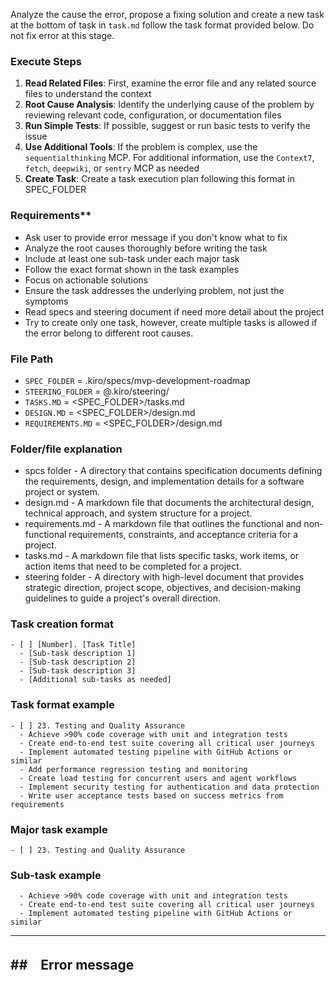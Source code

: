 
Analyze the cause the error, propose a fixing solution and create a new task at the bottom of task in `task.md` follow the task format provided below. Do not fix error at this stage.

### Execute Steps
1. **Read Related Files**: First, examine the error file and any related source files to understand the context
2. **Root Cause Analysis**: Identify the underlying cause of the problem by reviewing relevant code, configuration, or documentation files
3. **Run Simple Tests**: If possible, suggest or run basic tests to verify the issue
4. **Use Additional Tools**: If the problem is complex, use the `sequentialthinking` MCP. For additional information, use the `Context7`, `fetch`, `deepwiki`, or `sentry` MCP as needed
5. **Create Task**: Create a task execution plan following this format in  SPEC_FOLDER


### Requirements** 
* Ask user to provide error message if you don't know what to fix
* Analyze the root causes thoroughly before writing the task
* Include at least one sub-task under each major task
* Follow the exact format shown in the task examples
* Focus on actionable solutions
* Ensure the task addresses the underlying problem, not just the symptoms
* Read specs and steering document if need more detail about the project
* Try to create only one task, however, create multiple tasks is allowed if the error belong to different root causes.
  
  
### File Path
* `SPEC_FOLDER` = .kiro/specs/mvp-development-roadmap
* `STEERING_FOLDER` = @.kiro/steering/
* `TASKS.MD` = <SPEC_FOLDER>/tasks.md
* `DESIGN.MD` = <SPEC_FOLDER>/design.md
* `REQUIREMENTS.MD` = <SPEC_FOLDER>/design.md

### Folder/file explanation
* spcs folder - A directory that contains specification documents defining the requirements, design, and implementation details for a software project or system.
* design.md - A markdown file that documents the architectural design, technical approach, and system structure for a project.
* requirements.md - A markdown file that outlines the functional and non-functional requirements, constraints, and acceptance criteria for a project.
* tasks.md - A markdown file that lists specific tasks, work items, or action items that need to be completed for a project.
* steering folder - A directory with high-level document that provides strategic direction, project scope, objectives, and decision-making guidelines to guide a project's overall direction.


### Task creation format
```
- [ ] [Number]. [Task Title]
  - [Sub-task description 1]
  - [Sub-task description 2]
  - [Sub-task description 3]
  - [Additional sub-tasks as needed]
```

### Task format example
```
- [ ] 23. Testing and Quality Assurance
  - Achieve >90% code coverage with unit and integration tests
  - Create end-to-end test suite covering all critical user journeys
  - Implement automated testing pipeline with GitHub Actions or similar
  - Add performance regression testing and monitoring
  - Create load testing for concurrent users and agent workflows
  - Implement security testing for authentication and data protection
  - Write user acceptance tests based on success metrics from requirements
```

### Major task example

```
- [ ] 23. Testing and Quality Assurance
```

### Sub-task example
```
  - Achieve >90% code coverage with unit and integration tests
  - Create end-to-end test suite covering all critical user journeys
  - Implement automated testing pipeline with GitHub Actions or similar
```  

-------------------------------------------------------------------------
##　Error message
-------------------------------------------------------------------------
